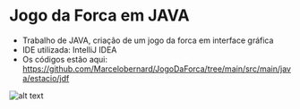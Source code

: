 # Jogo da Forca em JAVA
- Trabalho de JAVA, criação de um jogo da forca em interface gráfica
- IDE utilizada: IntelliJ IDEA
- Os códigos estão aqui: https://github.com/Marcelobernard/JogoDaForca/tree/main/src/main/java/estacio/jdf

![alt text]([http://url/to/img.png](https://prnt.sc/kbvuS7ONm3gs))

